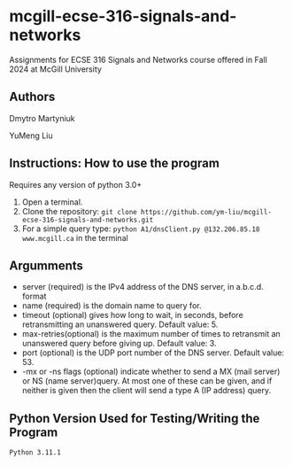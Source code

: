 # mcgill-ecse-316-signals-and-networks
Assignments for ECSE 316 Signals and Networks course offered in Fall 2024 at McGill University

## Authors ##
Dmytro Martyniuk

YuMeng Liu

## Instructions: How to use the program ##

Requires any version of python 3.0+
1. Open a terminal.
2. Clone the repository: ``` git clone https://github.com/ym-liu/mcgill-ecse-316-signals-and-networks.git ```
3. For a simple query type:
 ```python A1/dnsClient.py @132.206.85.18 www.mcgill.ca```
in the terminal

## Argumments ##
- server (required) is the IPv4 address of the DNS server, in a.b.c.d. format
- name (required) is the domain name to query for.
- timeout (optional) gives how long to wait, in seconds, before retransmitting an unanswered query. Default value: 5.
- max-retries(optional) is the maximum number of times to retransmit an unanswered query before giving up. Default value: 3.
- port (optional) is the UDP port number of the DNS server. Default value: 53.
- -mx or -ns flags (optional) indicate whether to send a MX (mail server) or NS (name server)query. At most one of these can be given, and if neither is given then the client will send a type A (IP address) query.

## Python Version Used for Testing/Writing the Program ##

```Python 3.11.1```
